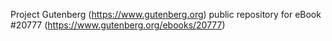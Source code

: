 Project Gutenberg (https://www.gutenberg.org) public repository for eBook #20777 (https://www.gutenberg.org/ebooks/20777)
